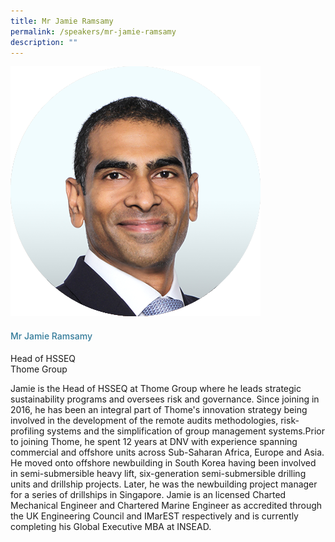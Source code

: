 ```yaml
---
title: Mr Jamie Ramsamy
permalink: /speakers/mr-jamie-ramsamy
description: ""
---
```

<div class="row">
<div class="col is-3"><img src="/images/Speakers/ramsamy.png" /></div>
<div class="col is-9 speaker-details">
<h4>Mr Jamie Ramsamy</h4>
<p>Head of HSSEQ<br />Thome Group</p>
<p>Jamie is the Head of HSSEQ at Thome Group where he leads strategic sustainability programs and oversees risk and governance. Since joining in 2016, he has been an integral part of Thome's innovation strategy being involved in the development of the remote audits methodologies, risk-profiling systems and the simplification of group management systems.Prior to joining Thome, he spent 12 years at DNV with experience spanning commercial and offshore units across Sub-Saharan Africa, Europe and Asia. He moved onto offshore newbuilding in South Korea having been involved in semi-submersible heavy lift, six-generation semi-submersible drilling units and drillship projects. Later, he was the newbuilding project manager for a series of drillships in Singapore. Jamie is an licensed Charted Mechanical Engineer and Chartered Marine Engineer as accredited through the UK Engineering Council and IMarEST respectively and is currently completing his Global Executive MBA at INSEAD.</p>
</div>
</div>

<style type="text/css"> 
.is-left{
text-align: left;
}
h4{
font-weight: 500; 
color: #337B9A !important;
}
.speaker-details p { text-align: justified; }
</style>